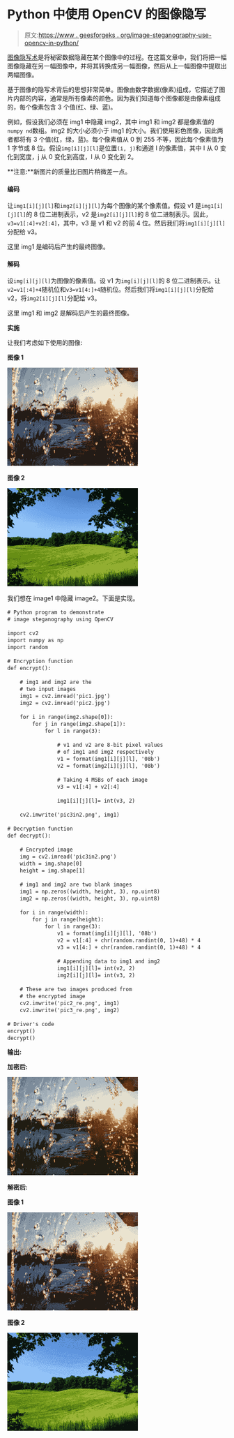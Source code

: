# Python 中使用 OpenCV 的图像隐写

> 原文:[https://www . geesforgeks . org/image-steganography-use-opencv-in-python/](https://www.geeksforgeeks.org/image-steganography-using-opencv-in-python/)

[图像隐写术](https://www.geeksforgeeks.org/image-steganography-in-cryptography/)是将秘密数据隐藏在某个图像中的过程。在这篇文章中，我们将把一幅图像隐藏在另一幅图像中，并将其转换成另一幅图像，然后从上一幅图像中提取出两幅图像。

基于图像的隐写术背后的思想非常简单。图像由数字数据(像素)组成，它描述了图片内部的内容，通常是所有像素的颜色。因为我们知道每个图像都是由像素组成的，每个像素包含 3 个值(红、绿、蓝)。

例如，假设我们必须在 img1 中隐藏 img2，其中 img1 和 img2 都是像素值的`numpy nd`数组。img2 的大小必须小于 img1 的大小。我们使用彩色图像，因此两者都将有 3 个值(红，绿，蓝)。每个像素值从 0 到 255 不等，因此每个像素值为 1 字节或 8 位。假设`img[i][j][l]`是位置`(i, j)`和通道 l 的像素值，其中 I 从 0 变化到宽度，j 从 0 变化到高度，l 从 0 变化到 2。

**注意:**新图片的质量比旧图片稍微差一点。

#### 编码

让`img1[i][j][l]`和`img2[i][j][l]`为每个图像的某个像素值。假设 v1 是`img1[i][j][l]`的 8 位二进制表示，v2 是`img2[i][j][l]`的 8 位二进制表示。因此，`v3=v1[:4]+v2[:4]`，其中，v3 是 v1 和 v2 的前 4 位。然后我们将`img1[i][j][l]`分配给 v3。

这里 img1 是编码后产生的最终图像。

#### 解码

设`img[i][j][l]`为图像的像素值。设 v1 为`img[i][j][l]`的 8 位二进制表示。让`v2=v1[:4]+4`随机位和`v3=v1[4:]+4`随机位。然后我们将`img1[i][j][l]`分配给 v2，将`img2[i][j][l]`分配给 v3。

这里 img1 和 img2 是解码后产生的最终图像。

**实施**

让我们考虑如下使用的图像:

**图像 1**

![image-stegnography-python](img/04cf94c0011b54b7279613020b7fe709.png)

**图像 2**

![image-stegnography-python](img/ac32740285b6bc1a380a4bec5ec244fa.png)

我们想在 image1 中隐藏 image2。下面是实现。

```
# Python program to demonstrate
# image steganography using OpenCV

import cv2
import numpy as np
import random

# Encryption function
def encrypt():

    # img1 and img2 are the
    # two input images
    img1 = cv2.imread('pic1.jpg')
    img2 = cv2.imread('pic2.jpg')

    for i in range(img2.shape[0]):
        for j in range(img2.shape[1]):
            for l in range(3):

                # v1 and v2 are 8-bit pixel values
                # of img1 and img2 respectively
                v1 = format(img1[i][j][l], '08b')
                v2 = format(img2[i][j][l], '08b')

                # Taking 4 MSBs of each image
                v3 = v1[:4] + v2[:4] 

                img1[i][j][l]= int(v3, 2)

    cv2.imwrite('pic3in2.png', img1)

# Decryption function
def decrypt():

    # Encrypted image
    img = cv2.imread('pic3in2.png') 
    width = img.shape[0]
    height = img.shape[1]

    # img1 and img2 are two blank images
    img1 = np.zeros((width, height, 3), np.uint8)
    img2 = np.zeros((width, height, 3), np.uint8)

    for i in range(width):
        for j in range(height):
            for l in range(3):
                v1 = format(img[i][j][l], '08b')
                v2 = v1[:4] + chr(random.randint(0, 1)+48) * 4
                v3 = v1[4:] + chr(random.randint(0, 1)+48) * 4

                # Appending data to img1 and img2
                img1[i][j][l]= int(v2, 2)
                img2[i][j][l]= int(v3, 2)

    # These are two images produced from
    # the encrypted image
    cv2.imwrite('pic2_re.png', img1)
    cv2.imwrite('pic3_re.png', img2)

# Driver's code
encrypt()
decrypt()
```

**输出:**

**加密后:**

![image-stegnography-python](img/40b4baf32d9f7f72b0d08fb9d09dcb80.png)

**解密后:**

**图像 1**

![image-stegnography-python](img/cb75e0f261a06823858b90036ece8530.png)

**图像 2**

![image-stegnography-python](img/bcf1f4864ccbca77e8991bbd76ec36ac.png)